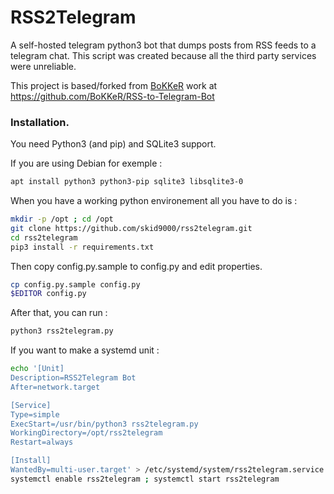 # RSS2Telegram

A self-hosted telegram python3 bot that dumps posts from RSS feeds to a telegram chat. This script was created because all the third party services were unreliable.

This project is based/forked from [BoKKeR](https://github.com/BoKKeR) work at https://github.com/BoKKeR/RSS-to-Telegram-Bot

### Installation.

You need Python3 (and pip) and SQLite3 support.

If you are using Debian for exemple :

```bash
apt install python3 python3-pip sqlite3 libsqlite3-0
```

When you have a working python environement all you have to do is :

```bash
mkdir -p /opt ; cd /opt
git clone https://github.com/skid9000/rss2telegram.git
cd rss2telegram
pip3 install -r requirements.txt
```

Then copy config.py.sample to config.py and edit properties.

```bash
cp config.py.sample config.py
$EDITOR config.py
```

After that, you can run :

```bash
python3 rss2telegram.py
```

If you want to make a systemd unit :

```bash
echo '[Unit]
Description=RSS2Telegram Bot
After=network.target

[Service]
Type=simple
ExecStart=/usr/bin/python3 rss2telegram.py
WorkingDirectory=/opt/rss2telegram
Restart=always

[Install]
WantedBy=multi-user.target' > /etc/systemd/system/rss2telegram.service
systemctl enable rss2telegram ; systemctl start rss2telegram
```